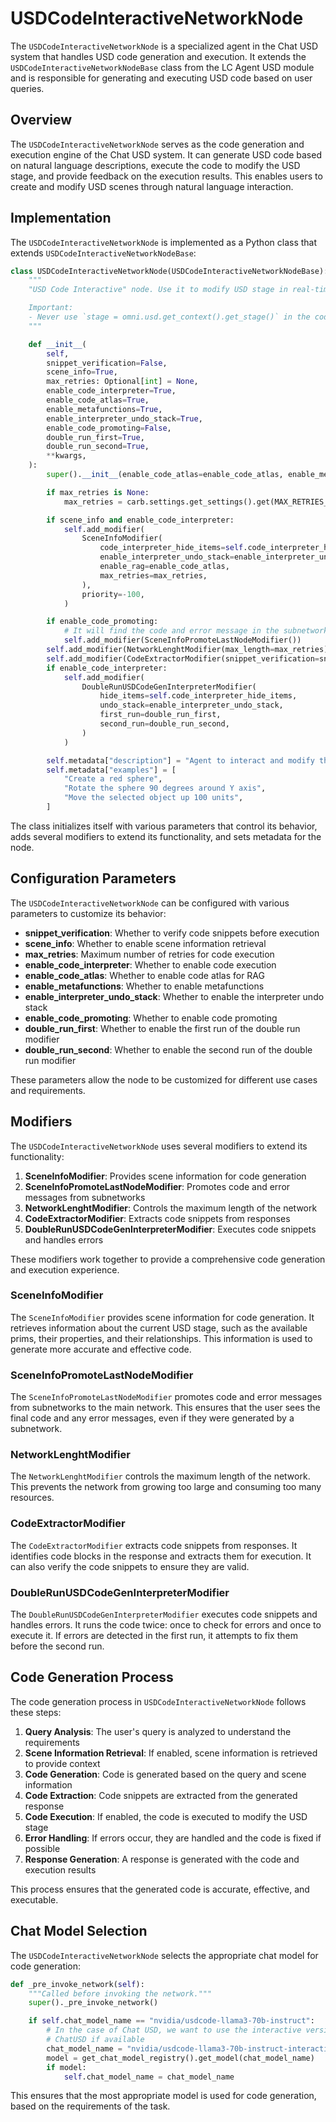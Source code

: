 # USDCodeInteractiveNetworkNode

The `USDCodeInteractiveNetworkNode` is a specialized agent in the Chat USD system that handles USD code generation and execution. It extends the `USDCodeInteractiveNetworkNodeBase` class from the LC Agent USD module and is responsible for generating and executing USD code based on user queries.

## Overview

The `USDCodeInteractiveNetworkNode` serves as the code generation and execution engine of the Chat USD system. It can generate USD code based on natural language descriptions, execute the code to modify the USD stage, and provide feedback on the execution results. This enables users to create and modify USD scenes through natural language interaction.

## Implementation

The `USDCodeInteractiveNetworkNode` is implemented as a Python class that extends `USDCodeInteractiveNetworkNodeBase`:

```python
class USDCodeInteractiveNetworkNode(USDCodeInteractiveNetworkNodeBase):
    """
    "USD Code Interactive" node. Use it to modify USD stage in real-time and import assets that was found with another tools.

    Important:
    - Never use `stage = omni.usd.get_context().get_stage()` in the code. The global variable `stage` is already defined.
    """

    def __init__(
        self,
        snippet_verification=False,
        scene_info=True,
        max_retries: Optional[int] = None,
        enable_code_interpreter=True,
        enable_code_atlas=True,
        enable_metafunctions=True,
        enable_interpreter_undo_stack=True,
        enable_code_promoting=False,
        double_run_first=True,
        double_run_second=True,
        **kwargs,
    ):
        super().__init__(enable_code_atlas=enable_code_atlas, enable_metafunctions=enable_metafunctions, **kwargs)

        if max_retries is None:
            max_retries = carb.settings.get_settings().get(MAX_RETRIES_SETTINGS) or MAX_RETRIES_DEFAULT

        if scene_info and enable_code_interpreter:
            self.add_modifier(
                SceneInfoModifier(
                    code_interpreter_hide_items=self.code_interpreter_hide_items,
                    enable_interpreter_undo_stack=enable_interpreter_undo_stack,
                    enable_rag=enable_code_atlas,
                    max_retries=max_retries,
                ),
                priority=-100,
            )

        if enable_code_promoting:
            # It will find the code and error message in the subnetwork and copy it to this network output
            self.add_modifier(SceneInfoPromoteLastNodeModifier())
        self.add_modifier(NetworkLenghtModifier(max_length=max_retries))
        self.add_modifier(CodeExtractorModifier(snippet_verification=snippet_verification))
        if enable_code_interpreter:
            self.add_modifier(
                DoubleRunUSDCodeGenInterpreterModifier(
                    hide_items=self.code_interpreter_hide_items,
                    undo_stack=enable_interpreter_undo_stack,
                    first_run=double_run_first,
                    second_run=double_run_second,
                )
            )

        self.metadata["description"] = "Agent to interact and modify the USD stage."
        self.metadata["examples"] = [
            "Create a red sphere",
            "Rotate the sphere 90 degrees around Y axis",
            "Move the selected object up 100 units",
        ]
```

The class initializes itself with various parameters that control its behavior, adds several modifiers to extend its functionality, and sets metadata for the node.

## Configuration Parameters

The `USDCodeInteractiveNetworkNode` can be configured with various parameters to customize its behavior:

- **snippet_verification**: Whether to verify code snippets before execution
- **scene_info**: Whether to enable scene information retrieval
- **max_retries**: Maximum number of retries for code execution
- **enable_code_interpreter**: Whether to enable code execution
- **enable_code_atlas**: Whether to enable code atlas for RAG
- **enable_metafunctions**: Whether to enable metafunctions
- **enable_interpreter_undo_stack**: Whether to enable the interpreter undo stack
- **enable_code_promoting**: Whether to enable code promoting
- **double_run_first**: Whether to enable the first run of the double run modifier
- **double_run_second**: Whether to enable the second run of the double run modifier

These parameters allow the node to be customized for different use cases and requirements.

## Modifiers

The `USDCodeInteractiveNetworkNode` uses several modifiers to extend its functionality:

1. **SceneInfoModifier**: Provides scene information for code generation
2. **SceneInfoPromoteLastNodeModifier**: Promotes code and error messages from subnetworks
3. **NetworkLenghtModifier**: Controls the maximum length of the network
4. **CodeExtractorModifier**: Extracts code snippets from responses
5. **DoubleRunUSDCodeGenInterpreterModifier**: Executes code snippets and handles errors

These modifiers work together to provide a comprehensive code generation and execution experience.

### SceneInfoModifier

The `SceneInfoModifier` provides scene information for code generation. It retrieves information about the current USD stage, such as the available prims, their properties, and their relationships. This information is used to generate more accurate and effective code.

### SceneInfoPromoteLastNodeModifier

The `SceneInfoPromoteLastNodeModifier` promotes code and error messages from subnetworks to the main network. This ensures that the user sees the final code and any error messages, even if they were generated by a subnetwork.

### NetworkLenghtModifier

The `NetworkLenghtModifier` controls the maximum length of the network. This prevents the network from growing too large and consuming too many resources.

### CodeExtractorModifier

The `CodeExtractorModifier` extracts code snippets from responses. It identifies code blocks in the response and extracts them for execution. It can also verify the code snippets to ensure they are valid.

### DoubleRunUSDCodeGenInterpreterModifier

The `DoubleRunUSDCodeGenInterpreterModifier` executes code snippets and handles errors. It runs the code twice: once to check for errors and once to execute it. If errors are detected in the first run, it attempts to fix them before the second run.

## Code Generation Process

The code generation process in `USDCodeInteractiveNetworkNode` follows these steps:

1. **Query Analysis**: The user's query is analyzed to understand the requirements
2. **Scene Information Retrieval**: If enabled, scene information is retrieved to provide context
3. **Code Generation**: Code is generated based on the query and scene information
4. **Code Extraction**: Code snippets are extracted from the generated response
5. **Code Execution**: If enabled, the code is executed to modify the USD stage
6. **Error Handling**: If errors occur, they are handled and the code is fixed if possible
7. **Response Generation**: A response is generated with the code and execution results

This process ensures that the generated code is accurate, effective, and executable.

## Chat Model Selection

The `USDCodeInteractiveNetworkNode` selects the appropriate chat model for code generation:

```python
def _pre_invoke_network(self):
    """Called before invoking the network."""
    super()._pre_invoke_network()

    if self.chat_model_name == "nvidia/usdcode-llama3-70b-instruct":
        # In the case of Chat USD, we want to use the interactive version of
        # ChatUSD if available
        chat_model_name = "nvidia/usdcode-llama3-70b-instruct-interactive"
        model = get_chat_model_registry().get_model(chat_model_name)
        if model:
            self.chat_model_name = chat_model_name
```

This ensures that the most appropriate model is used for code generation, based on the requirements of the task.
